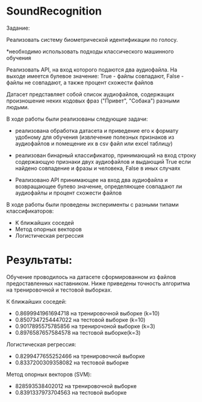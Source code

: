 # SoundRecognition
Задание: 

Реализовать систему биометрической идентификации по голосу.

*необходимо использовать подходы классического машинного обучения

Реализовать API, на вход которого подаются два аудиофайла. На выходе имеется булевое значение: 
True - файлы совпадают, False - файлы не совпадают, а также процент схожести файлов

Датасет представляет собой список аудиофайлов, содержащих произношение неких кодовых фраз ("Привет", "Собака") разными людьми.

В ходе работы были реализованы следующие задачи:

* реализована обработка датасета и приведение его к формату удобному для обучения 
(извлечение полезных признаков из аудиофайлов и помещение их в csv файл или excel таблицу)

* реализован бинарный классификатор, принимающий на вход строку содержающую признаки двух аудиофайлов и выдающий True 
если найдено совпадение и фразы и человека, False в иных случаях
* Реализовано API принимающее на вход два аудиофайла и возвращающее булево значение, определяющее совпадают ли аудиофайлы и процент схожести файлов


В ходе работы были проведены эксперименты с разными типами классификаторов:
* K ближайших соседей
* Метод опорных векторов
* Логистическая регрессия

# Результаты:
Обучение проводилось на датасете сформированном из файлов предоставленных наставником.
Ниже приведены точность алгоритма на тренировочной и тестовой выборках.

К ближайших соседей: 
* 0.8699941961694718 на тренировочной выборке (k=10)
* 0.8507347254447022 на тестовой выборке (k=10)
* 0.9017895575785856 на тренирочоной выборке (k=3)
* 0.8976587657584578 на тестовой выборке(k=3)

Логистическая регрессия: 
* 0.8299477655252466 на тренировочной выборке
* 0.8337200309358082 на тестовой выборке

Метод опорных векторов (SVM):
* 828593538402012 на тренировочной выборке
* 0.8391337973704563 на тестовой выборке
